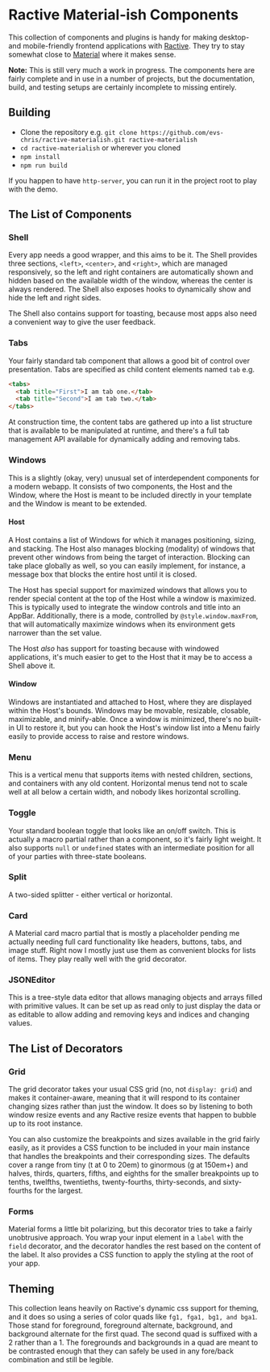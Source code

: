 # Ractive Material-ish Components

This collection of components and plugins is handy for making desktop- and mobile-friendly frontend applications with [Ractive](https://ractive.js.org). They try to stay somewhat close to [Material](https://material.io/) where it makes sense.

__Note:__ This is still very much a work in progress. The components here are fairly complete and in use in a number of projects, but the documentation, build, and testing setups are certainly incomplete to missing entirely.

## Building

* Clone the repository e.g. `git clone https://github.com/evs-chris/ractive-materialish.git ractive-materialish`
* `cd ractive-materialish` or wherever you cloned
* `npm install`
* `npm run build`

If you happen to have `http-server`, you can run it in the project root to play with the demo.

## The List of Components

### Shell

Every app needs a good wrapper, and this aims to be it. The Shell provides three sections, `<left>`, `<center>`, and `<right>`, which are managed responsively, so the left and right containers are automatically shown and hidden based on the available width of the window, whereas the center is always rendered. The Shell also exposes hooks to dynamically show and hide the left and right sides.

The Shell also contains support for toasting, because most apps also need a convenient way to give the user feedback.

### Tabs

Your fairly standard tab component that allows a good bit of control over presentation. Tabs are specified as child content elements named `tab` e.g.

```html
<tabs>
  <tab title="First">I am tab one.</tab>
  <tab title="Second">I am tab two.</tab>
</tabs>
```

At construction time, the content tabs are gathered up into a list structure that is available to be manipulated at runtime, and there's a full tab management API available for dynamically adding and removing tabs.

### Windows

This is a slightly (okay, very) unusual set of interdependent components for a modern webapp. It consists of two components, the Host and the Window, where the Host is meant to be included directly in your template and the Window is meant to be extended.

#### Host

A Host contains a list of Windows for which it manages positioning, sizing, and stacking. The Host also manages blocking (modality) of windows that prevent other windows from being the target of interaction. Blocking can take place globally as well, so you can easily implement, for instance, a message box that blocks the entire host until it is closed.

The Host has special support for maximized windows that allows you to render special content at the top of the Host while a window is maximized. This is typically used to integrate the window controls and title into an AppBar. Additionally, there is a mode, controlled by `@style.window.maxFrom`, that will automatically maximize windows when its environment gets narrower than the set value.

The Host _also_ has support for toasting because with windowed applications, it's much easier to get to the Host that it may be to access a Shell above it.

#### Window

Windows are instantiated and attached to Host, where they are displayed within the Host's bounds. Windows may be movable, resizable, closable, maximizable, and minify-able.  Once a window is minimized, there's no built-in UI to restore it, but you can hook the Host's window list into a Menu fairly easily to provide access to raise and restore windows.

### Menu

This is a vertical menu that supports items with nested children, sections, and containers with any old content. Horizontal menus tend not to scale well at all below a certain width, and nobody likes horizontal scrolling.

### Toggle

Your standard boolean toggle that looks like an on/off switch. This is actually a macro partial rather than a component, so it's fairly light weight. It also supports `null` or `undefined` states with an intermediate position for all of your parties with three-state booleans.

### Split

A two-sided splitter - either vertical or horizontal.

### Card

A Material card macro partial that is mostly a placeholder pending me actually needing full card functionality like headers, buttons, tabs, and image stuff. Right now I mostly just use them as convenient blocks for lists of items. They play really well with the grid decorator.

### JSONEditor

This is a tree-style data editor that allows managing objects and arrays filled with primitive values. It can be set up as read only to just display the data or as editable  to allow adding and removing keys and indices and changing values.

## The List of Decorators

### Grid

The grid decorator takes your usual CSS grid (no, not `display: grid`) and makes it container-aware, meaning that it will respond to its container changing sizes rather than just the window. It does so by listening to both window resize events and any Ractive resize events that happen to bubble up to its root instance.

You can also customize the breakpoints and sizes available in the grid fairly easily, as it provides a CSS function to be included in your main instance that handles the breakpoints and their corresponding sizes. The defaults cover a range from tiny (t at 0 to 20em) to ginormous (g at 150em+) and halves, thirds, quarters, fifths, and eighths for the smaller breakpoints up to tenths, twelfths, twentieths, twenty-fourths, thirty-seconds, and sixty-fourths for the largest.

### Forms

Material forms a little bit polarizing, but this decorator tries to take a fairly unobtrusive approach. You wrap your input element in a `label` with the `field` decorator, and the decorator handles the rest based on the content of the label. It also provides a CSS function to apply the styling at the root of your app.

## Theming

This collection leans heavily on Ractive's dynamic css support for theming, and it does so using a series of color quads like `fg1, fga1, bg1, and bga1`. Those stand for foreground, foreground alternate, background, and background alternate for the first quad. The second quad is suffixed with a 2 rather than a 1. The foregrounds and backgrounds in a quad are meant to be contrasted enough that they can safely be used in any fore/back combination and still be legible.
